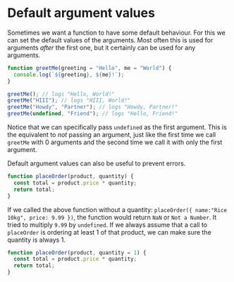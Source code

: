 # Default argument values

Sometimes we want a function to have some default behaviour. For this we can set the default values of the arguments. Most often this is used for arguments _after_ the first one, but it certainly can be used for any arguments.

```javascript
function greetMe(greeting = "Hello", me = "World") {
  console.log(`${greeting}, ${me}!`);
}

greetMe(); // logs "Hello, World!"
greetMe("HIII"); // logs "HIII, World!"
greetMe("Howdy", "Partner"); // logs "Howdy, Partner!"
greetMe(undefined, "Friend"); // logs "Hello, Friend!"
```

Notice that we can specifically pass `undefined` as the first argument. This is the equivalent to _not_ passing an argument, just like the first time we call `greetMe` with 0 arguments and the second time we call it with only the first argument.

Default argument values can also be useful to prevent errors.

```javascript
function placeOrder(product, quantity) {
  const total = product.price * quantity;
  return total;
}
```

If we called the above function without a quantity: `placeOrder({ name:"Rice 10kg", price: 9.99 })`, the function would return `NaN` or `Not a Number`. It tried to multiply `9.99` by `undefined`. If we always assume that a call to `placeOrder` is ordering at least 1 of that product, we can make sure the quantity is always 1.

```javascript
function placeOrder(product, quantity = 1) {
  const total = product.price * quantity;
  return total;
}
```
